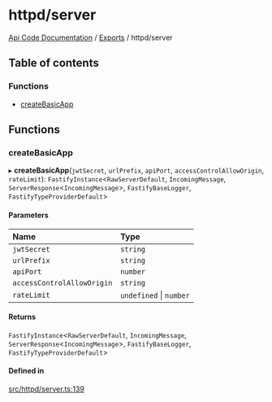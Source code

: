 # httpd/server
 
[Api Code Documentation](../README.md) / [Exports](../modules.md) / httpd/server

## Table of contents

### Functions

- [createBasicApp](httpd_server.md#createbasicapp)

## Functions

### createBasicApp

▸ **createBasicApp**(`jwtSecret`, `urlPrefix`, `apiPort`, `accessControlAllowOrigin`, `rateLimit`): `FastifyInstance`\<`RawServerDefault`, `IncomingMessage`, `ServerResponse`\<`IncomingMessage`\>, `FastifyBaseLogger`, `FastifyTypeProviderDefault`\>

#### Parameters

| Name | Type |
| :------ | :------ |
| `jwtSecret` | `string` |
| `urlPrefix` | `string` |
| `apiPort` | `number` |
| `accessControlAllowOrigin` | `string` |
| `rateLimit` | `undefined` \| `number` |

#### Returns

`FastifyInstance`\<`RawServerDefault`, `IncomingMessage`, `ServerResponse`\<`IncomingMessage`\>, `FastifyBaseLogger`, `FastifyTypeProviderDefault`\>

#### Defined in

[src/httpd/server.ts:139](https://github.com/openkfw/TruBudget/blob/26ade46/api/src/httpd/server.ts#L139)
